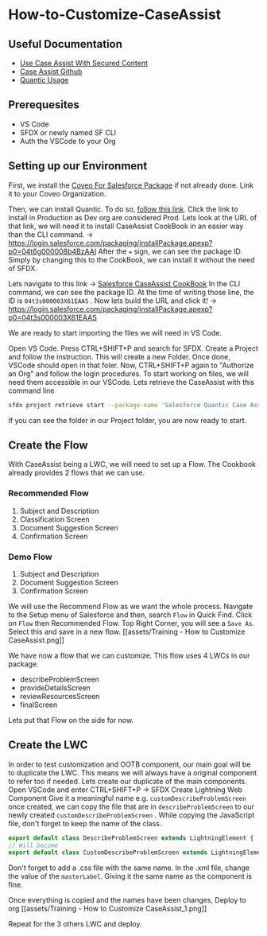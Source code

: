 # How-to-Customize-CaseAssist


## Useful Documentation
- [Use Case Assist With Secured Content](https://docs.coveo.com/en/na6a5281/service/use-case-assist-with-secured-content)
- [Case Assist Github](https://github.com/coveooss/sf-case-assist-cookbook)
- [Quantic Usage](https://docs.coveo.com/en/quantic/latest/usage/)

## Prerequesites
- VS Code
- SFDX or newly named SF CLI
- Auth the VSCode to your Org

## Setting up our Environment
First, we install the [Coveo For Salesforce Package](https://docs.coveo.com/en/1102/coveo-for-salesforce/install-the-coveo-for-salesforce-application) if not already done. Link it to your Coveo Organization.

Then, we can install Quantic.
To do so, [follow this link](https://docs.coveo.com/en/quantic/latest/usage/#install-quantic). Click the link to install in Production as Dev org are considered Prod. 
Lets look at the URL of that link, we will need it to install CaseAssist CookBook in an easier way than the CLI command. 
-> https://login.salesforce.com/packaging/installPackage.apexp?p0=04t6g000008b4BzAAI
After the `=` sign, we can see the package ID. Simply by changing this to the CookBook, we can install it without the need of SFDX.

Lets navigate to this link -> [Salesforce CaseAssist CookBook](https://github.com/coveooss/sf-case-assist-cookbook#3c-install-the-app-using-an-unlocked-package)
In the CLI command, we can see the package ID. At the time of writing those line, the ID is `04t3s000003X61EAAS` . 
Now lets build the URL and click it! -> 
https://login.salesforce.com/packaging/installPackage.apexp?p0=04t3s000003X61EAAS

We are ready to start importing the files we will need in VS Code.

Open VS Code.
Press CTRL+SHIFT+P and search for SFDX.
Create a Project and follow the instruction. This will create a new Folder. Once done, VSCode should open in that foler.
Now, CTRL+SHIFT+P again to "Authorize an Org" and follow the login procedures.
To start working on files, we will need them accessible in our VSCode.
Lets retrieve the CaseAssist with this command line
```sh
sfdx project retrieve start --package-name 'Salesforce Quantic Case Assist Cookbook'
```
If you can see the folder in our Project folder, you are now ready to start.

## Create the Flow
With CaseAssist being a LWC, we will need to set up a Flow. The Cookbook already provides 2 flows that we can use.
### Recommended Flow
1) Subject and Description
2) Classification Screen
3) Document Suggestion Screen
4) Confirmation Screen

### Demo Flow
1) Subject and Description
2) Document Suggestion Screen
3) Confirmation Screen

We will use the Recommend Flow as we want the whole process. Navigate to the Setup menu of Salesforce and then, search `Flow` in Quick Find. Click on `Flow` then Recommended Flow.
Top Right Corner, you will see a `Save As`. Select this and save in a new flow.
[[assets/Training - How to Customize CaseAssist.png]]

We have now a flow that we can customize. This flow uses 4 LWCs in our package.
- describeProblemScreen
- provideDetailsScreen
- reviewResourcesScreen
- finalScreen

Lets put that Flow on the side for now.

## Create the LWC

In order to test customization and OOTB component, our main goal will be to duplicate the LWC. This means we will always have a original component to refer too if needed. 
Lets create our duplicate of the main components. 
Open VSCode and enter CTRL+SHIFT+P -> SFDX Create Lightning Web Component 
Give it a meaningful name e.g. `customDescribeProblemScreen`
once created, we can copy the file that are in `describeProblemScreen` to our newly created `customDescribeProblemScreen` . 
While copying the JavaScript file, don't forget to keep the name of the class.
```js
export default class DescribeProblemScreen extends LightningElement {
// Will become
export default class CustomDescribeProblemScreen extends LightningElement {
```
Don't forget to add a .css file with the same name.
In the .xml file, change the value of the `masterLabel`. Giving it the same name as the component is fine.

Once everything is copied and the names have been changes, Deploy to org
[[assets/Training - How to Customize CaseAssist_1.png]]

Repeat for the 3 others LWC and deploy.
